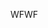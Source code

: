 <span data-ttu-id="73a62-101">WF</span><span class="sxs-lookup"><span data-stu-id="73a62-101">WF</span></span>